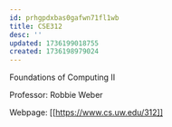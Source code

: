 ```yaml
---
id: prhgpdxbas0gafwn71fl1wb
title: CSE312
desc: ''
updated: 1736199018755
created: 1736198979024
---
```

Foundations of Computing II

Professor: Robbie Weber

Webpage: [[https://www.cs.uw.edu/312]]